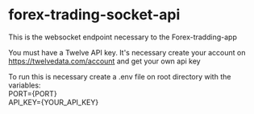 # forex-trading-socket-api

This is the websocket endpoint necessary to the Forex-tradding-app

You must have a Twelve API key. It's necessary create your account on https://twelvedata.com/account and get your own api key

To run this is necessary create a .env file on root directory with the variables:  
PORT={PORT}  
API_KEY={YOUR_API_KEY}
